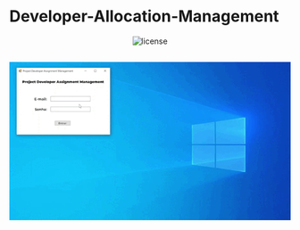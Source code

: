 # Developer-Allocation-Management

<div align="center">
    <img src="https://img.shields.io/badge/License-douggbadaro-6646B1" alt="license">
<div>
    
##

<div align="center">
    <img max-height="300px" src="assets/softwareoperation.gif" alt="Software Operation">
</div>

